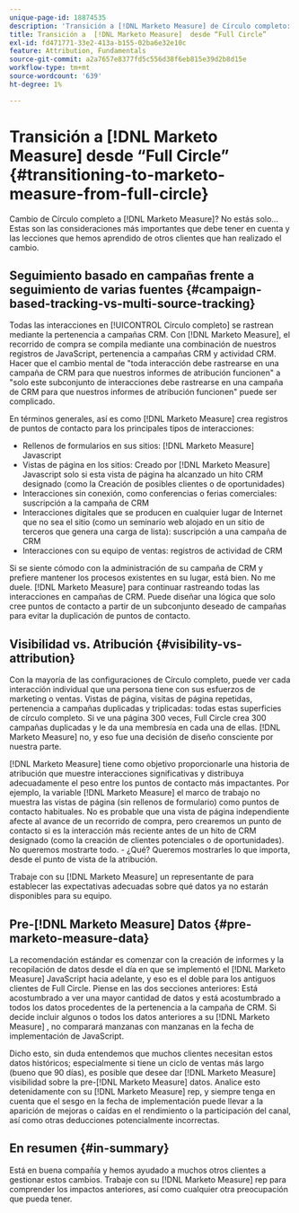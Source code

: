 ```yaml
---
unique-page-id: 18874535
description: 'Transición a [!DNL Marketo Measure] de Círculo completo: [!DNL Marketo Measure] - Documentación del producto'
title: Transición a  [!DNL Marketo Measure]  desde “Full Circle”
exl-id: fd471771-33e2-413a-b155-02ba6e32e10c
feature: Attribution, Fundamentals
source-git-commit: a2a7657e8377fd5c556d38f6eb815e39d2b8d15e
workflow-type: tm+mt
source-wordcount: '639'
ht-degree: 1%

---
```


# Transición a [!DNL Marketo Measure] desde “Full Circle” {#transitioning-to-marketo-measure-from-full-circle}

Cambio de Círculo completo a [!DNL Marketo Measure]? No estás solo... Estas son las consideraciones más importantes que debe tener en cuenta y las lecciones que hemos aprendido de otros clientes que han realizado el cambio.

## Seguimiento basado en campañas frente a seguimiento de varias fuentes {#campaign-based-tracking-vs-multi-source-tracking}

Todas las interacciones en [!UICONTROL Círculo completo] se rastrean mediante la pertenencia a campañas CRM. Con [!DNL Marketo Measure], el recorrido de compra se compila mediante una combinación de nuestros registros de JavaScript, pertenencia a campañas CRM y actividad CRM. Hacer que el cambio mental de &quot;toda interacción debe rastrearse en una campaña de CRM para que nuestros informes de atribución funcionen&quot; a &quot;solo este subconjunto de interacciones debe rastrearse en una campaña de CRM para que nuestros informes de atribución funcionen&quot; puede ser complicado.

En términos generales, así es como [!DNL Marketo Measure] crea registros de puntos de contacto para los principales tipos de interacciones:

* Rellenos de formularios en sus sitios: [!DNL Marketo Measure] Javascript
* Vistas de página en los sitios: Creado por [!DNL Marketo Measure] Javascript solo si esta vista de página ha alcanzado un hito CRM designado (como la Creación de posibles clientes o de oportunidades)
* Interacciones sin conexión, como conferencias o ferias comerciales: suscripción a la campaña de CRM
* Interacciones digitales que se producen en cualquier lugar de Internet que no sea el sitio (como un seminario web alojado en un sitio de terceros que genera una carga de lista): suscripción a una campaña de CRM
* Interacciones con su equipo de ventas: registros de actividad de CRM

Si se siente cómodo con la administración de su campaña de CRM y prefiere mantener los procesos existentes en su lugar, está bien. No me duele. [!DNL Marketo Measure] para continuar rastreando todas las interacciones en campañas de CRM. Puede diseñar una lógica que solo cree puntos de contacto a partir de un subconjunto deseado de campañas para evitar la duplicación de puntos de contacto.

## Visibilidad vs. Atribución {#visibility-vs-attribution}

Con la mayoría de las configuraciones de Círculo completo, puede ver cada interacción individual que una persona tiene con sus esfuerzos de marketing o ventas. Vistas de página, visitas de página repetidas, pertenencia a campañas duplicadas y triplicadas: todas estas superficies de círculo completo. Si ve una página 300 veces, Full Circle crea 300 campañas duplicadas y le da una membresía en cada una de ellas. [!DNL Marketo Measure] no, y eso fue una decisión de diseño consciente por nuestra parte.

[!DNL Marketo Measure] tiene como objetivo proporcionarle una historia de atribución que muestre interacciones significativas y distribuya adecuadamente el peso entre los puntos de contacto más impactantes. Por ejemplo, la variable [!DNL Marketo Measure] el marco de trabajo no muestra las vistas de página (sin rellenos de formulario) como puntos de contacto habituales. No es probable que una vista de página independiente afecte al avance de un recorrido de compra, pero crearemos un punto de contacto si es la interacción más reciente antes de un hito de CRM designado (como la creación de clientes potenciales o de oportunidades). No queremos mostrarte todo. - ¿Qué? Queremos mostrarles lo que importa, desde el punto de vista de la atribución.

Trabaje con su [!DNL Marketo Measure] un representante de para establecer las expectativas adecuadas sobre qué datos ya no estarán disponibles para su equipo.

## Pre-[!DNL Marketo Measure] Datos {#pre-marketo-measure-data}

La recomendación estándar es comenzar con la creación de informes y la recopilación de datos desde el día en que se implementó el [!DNL Marketo Measure] JavaScript hacia adelante, y eso es el doble para los antiguos clientes de Full Circle. Piense en las dos secciones anteriores: Está acostumbrado a ver una mayor cantidad de datos y está acostumbrado a todos los datos procedentes de la pertenencia a la campaña de CRM. Si decide incluir algunos o todos los datos anteriores a su [!DNL Marketo Measure] , no comparará manzanas con manzanas en la fecha de implementación de JavaScript.

Dicho esto, sin duda entendemos que muchos clientes necesitan estos datos históricos; especialmente si tiene un ciclo de ventas más largo (bueno que 90 días), es posible que desee dar [!DNL Marketo Measure] visibilidad sobre la pre-[!DNL Marketo Measure] datos. Analice esto detenidamente con su [!DNL Marketo Measure] rep, y siempre tenga en cuenta que el sesgo en la fecha de implementación puede llevar a la aparición de mejoras o caídas en el rendimiento o la participación del canal, así como otras deducciones potencialmente incorrectas.

## En resumen {#in-summary}

Está en buena compañía y hemos ayudado a muchos otros clientes a gestionar estos cambios. Trabaje con su [!DNL Marketo Measure] rep para comprender los impactos anteriores, así como cualquier otra preocupación que pueda tener.
